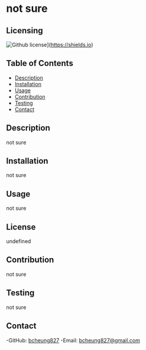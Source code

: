 # not sure

  ## Licensing
  ![Github license](https://img.shields.io/badge/license-undefined-blue)](https://shields.io)

  ## Table of Contents
  - [Description](#description)
  - [Installation](#installation)
  - [Usage](#usage)
  - [Contribution](#contribution)
  - [Testing](#testing)
  - [Contact](#contact)

  ## Description
  not sure

  ## Installation
  not sure

  ## Usage
  not sure

  ## License
  undefined

  ## Contribution
  not sure

  ## Testing
  not sure

  ## Contact
  -GitHub: [bcheung827](https://github.com/bcheung827)
  -Email: bcheung827@gmail.com
